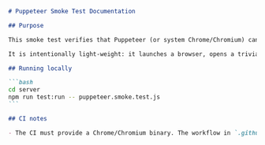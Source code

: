 ````markdown
# Puppeteer Smoke Test Documentation

## Purpose

This smoke test verifies that Puppeteer (or system Chrome/Chromium) can be launched in the CI/dev environment.

It is intentionally light-weight: it launches a browser, opens a trivial page, and closes it.

## Running locally

```bash
cd server
npm run test:run -- puppeteer.smoke.test.js
```

## CI notes

- The CI must provide a Chrome/Chromium binary. The workflow in `.github/workflows/ci-server-tests.yml` installs `chromium-browser` on Ubuntu and sets `CHROME_PATH`.
````
